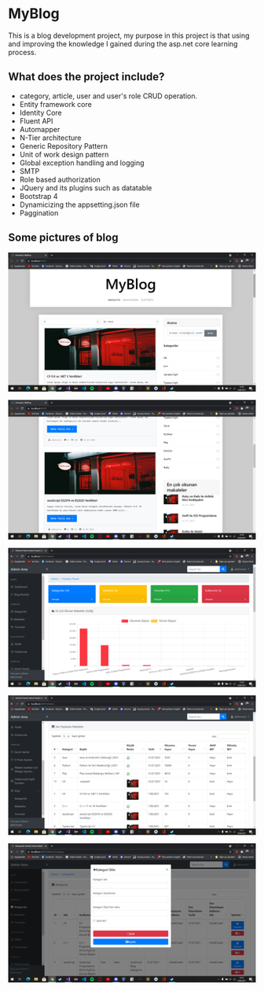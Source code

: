 # MyBlog
This is a blog development project, my purpose in this project is that using and improving the knowledge I gained during the asp.net core learning process.

## What does the project include?
* category, article, user and user's role CRUD operation.
* Entity framework core 
* Identity Core
* Fluent API
* Automapper 
* N-Tier architecture
* Generic Repository Pattern
* Unit of work design pattern
* Global exception handling and logging
* SMTP
* Role based authorization
* JQuery and its plugins such as datatable
* Bootstrap 4
* Dynamicizing the appsetting.json file
* Paggination


## Some pictures of blog

![alt text](https://github.com/emrebuyuktas/MyBlog/blob/master/MyBlog.Mvc/wwwroot/img/insiteimages/home.png "Home")

![alt text](https://github.com/emrebuyuktas/MyBlog/blob/master/MyBlog.Mvc/wwwroot/img/insiteimages/blogpost.png "Blog post")

![alt text](https://github.com/emrebuyuktas/MyBlog/blob/master/MyBlog.Mvc/wwwroot/img/insiteimages/chart.png "chart")

![alt text](https://github.com/emrebuyuktas/MyBlog/blob/master/MyBlog.Mvc/wwwroot/img/insiteimages/admin%20menu.png "adminmenu")

![alt text](https://github.com/emrebuyuktas/MyBlog/blob/master/MyBlog.Mvc/wwwroot/img/insiteimages/category.png "adminmenu")
